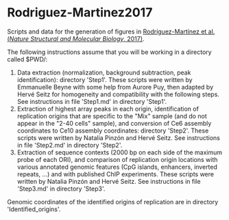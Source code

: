 # Rodriguez-Martinez2017
Scripts and data for the generation of figures in [Rodríguez-Martínez et al. (*Nature Structural and Molecular Biology*, 2017)](https://www.ncbi.nlm.nih.gov/pubmed/28112731 "PubMed link").

The following instructions assume that you will be working in a directory called $PWD/:

1. Data extraction (normalization, background subtraction, peak identification): directory 'Step1'. These scripts were written by Emmanuelle Beyne with some help from Aurore Puy, then adapted by Hervé Seitz for homogeneity and compatibility with the following steps. See instructions in file 'Step1.md' in directory 'Step1'.
2. Extraction of highest array peaks in each origin, identification of replication origins that are specific to the "Mix" sample (and do not appear in the "2-40 cells" sample), and conversion of Ce6 assembly coordinates to Ce10 assembly coordinates: directory 'Step2'. These scripts were written by Natalia Pinzón and Hervé Seitz. See instructions in file 'Step2.md' in directory 'Step2'.
3. Extraction of sequence contexts (2000 bp on each side of the maximum probe of each ORI), and comparison of replication origin locations with various annotated genomic features (CpG islands, enhancers, inverted repeats, ...) and with published ChIP experiments. These scripts were written by Natalia Pinzón and Hervé Seitz. See instructions in file 'Step3.md' in directory 'Step3'.

Genomic coordinates of the identified origins of replication are in directory 'Identified_origins'.
